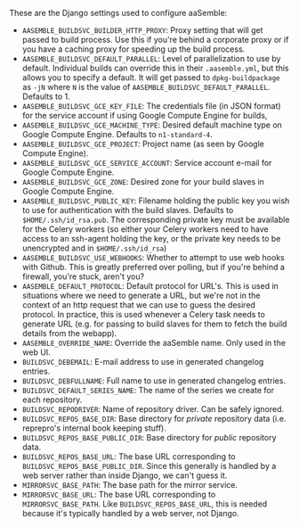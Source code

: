These are the Django settings used to configure aaSemble:

 * `AASEMBLE_BUILDSVC_BUILDER_HTTP_PROXY`: Proxy setting that will get passed to build process. Use this if you're behind a corporate proxy or if you have a caching proxy for speeding up the build process.
 * `AASEMBLE_BUILDSVC_DEFAULT_PARALLEL`: Level of parallelization to use by default. Individual builds can override this in their `.aasemble.yml`, but this allows you to specify a default. It will get passed to `dpkg-buildpackage` as `-jN` where `N` is the value of `AASEMBLE_BUILDSVC_DEFAULT_PARALLEL`. Defaults to 1.
 * `AASEMBLE_BUILDSVC_GCE_KEY_FILE`: The credentials file (in JSON format) for the service account if using Google Compute Engine for builds, 
 * `AASEMBLE_BUILDSVC_GCE_MACHINE_TYPE`: Desired default machine type on Google Compute Engine. Defaults to `n1-standard-4`.
 * `AASEMBLE_BUILDSVC_GCE_PROJECT`: Project name (as seen by Google Compute Engine).
 * `AASEMBLE_BUILDSVC_GCE_SERVICE_ACCOUNT`: Service account e-mail for Google Compute Engine.
 * `AASEMBLE_BUILDSVC_GCE_ZONE`: Desired zone for your build slaves in Google Compute Engine.
 * `AASEMBLE_BUILDSVC_PUBLIC_KEY`: Filename holding the public key you wish to use for authentication with the build slaves. Defaults to `$HOME/.ssh/id_rsa.pub`. The corresponding private key must be available for the Celery workers (so either your Celery workers need to have access to an ssh-agent holding the key, or the private key needs to be unencrypted and in `$HOME/.ssh/id_rsa`)
 * `AASEMBLE_BUILDSVC_USE_WEBHOOKS`: Whether to attempt to use web hooks with Github. This is greatly preferred over polling, but if you're behind a firewall, you're stuck, aren't you?
 * `AASEMBLE_DEFAULT_PROTOCOL`: Default protocol for URL's. This is used in situations where we need to generate a URL, but we're not in the context of an http request that we can use to guess the desired protocol. In practice, this is used whenever a Celery task needs to generate URL (e.g. for passing to build slaves for them to fetch the build details from the webapp).
 * `AASEMBLE_OVERRIDE_NAME`: Override the aaSemble name. Only used in the web UI.
 * `BUILDSVC_DEBEMAIL`: E-mail address to use in generated changelog entries.
 * `BUILDSVC_DEBFULLNAME`: Full name to use in generated changelog entries.
 * `BUILDSVC_DEFAULT_SERIES_NAME`: The name of the series we create for each repository.
 * `BUILDSVC_REPODRIVER`: Name of repository driver. Can be safely ignored.
 * `BUILDSVC_REPOS_BASE_DIR`: Base directory for *private* repository data (i.e. reprepro's internal book keeping stuff).
 * `BUILDSVC_REPOS_BASE_PUBLIC_DIR`: Base directory for *public* repository data.
 * `BUILDSVC_REPOS_BASE_URL`: The base URL corresponding to `BUILDSVC_REPOS_BASE_PUBLIC_DIR`. Since this generally is handled by a web server rather than inside Django, we can't guess it.
 * `MIRRORSVC_BASE_PATH`: The base path for the mirror service.
 * `MIRRORSVC_BASE_URL`: The base URL corresponding to `MIRRORSVC_BASE_PATH`. Like `BUILDSVC_REPOS_BASE_URL`, this is needed because it's typically handled by a web server, not Django.
